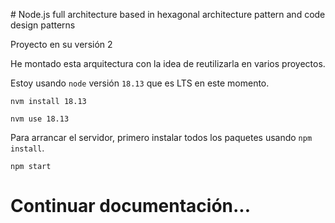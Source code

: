# Node.js full architecture based in hexagonal architecture pattern and code design patterns

Proyecto en su versión 2

He montado esta arquitectura con la idea de reutilizarla en varios proyectos. 

Estoy usando `node` versión `18.13` que es LTS en este momento.

```
nvm install 18.13
```

```
nvm use 18.13
```

Para arrancar el servidor, primero instalar todos los paquetes usando `npm install`.

```
npm start
```

# Continuar documentación...